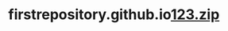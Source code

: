 # firstrepository.github.io[123.zip](https://github.com/RAFIA-ALI/firstrepository.github.io/files/10294186/123.zip)
